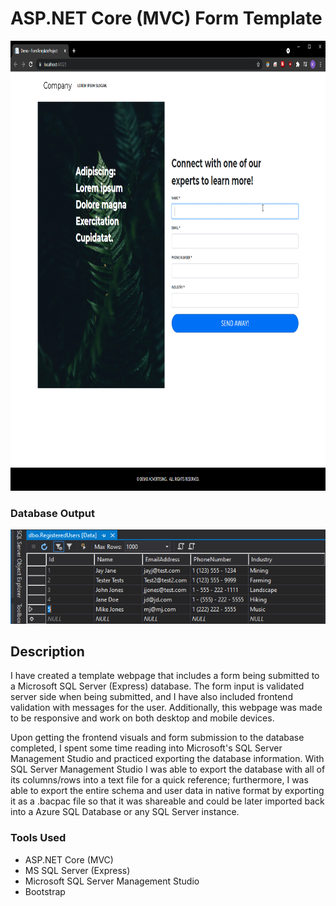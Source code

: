 # ASP.NET Core (MVC) Form Template
<img src="https://github.com/Kfollen93/ASP.NET-Core-Form/blob/master/ReadmeImgs/FormSubmission.gif" width="900" height="720"/>

### Database Output
<img src="https://github.com/Kfollen93/ASP.NET-Core-Form/blob/master/ReadmeImgs/Database.png" alt="Database Image">

## Description
I have created a template webpage that includes a form being submitted to a Microsoft SQL Server (Express) database. The form input is validated server side when being submitted, and I have also included frontend validation with messages for the user. Additionally, this webpage was made to be responsive and work on both desktop and mobile devices. <br>

Upon getting the frontend visuals and form submission to the database completed, I spent some time reading into Microsoft's SQL Server Management Studio and practiced exporting the database information. With SQL Server Management Studio I was able to export the database with all of its columns/rows into a text file for a quick reference; furthermore, I was able to export the entire schema and user data in native format by exporting it as a .bacpac file so that it was shareable and could be later imported back into a Azure SQL Database or any SQL Server instance.


### Tools Used
<ul>
  <li>ASP.NET Core (MVC)</li>
  <li>MS SQL Server (Express)</li>
  <li>Microsoft SQL Server Management Studio</li>
  <li>Bootstrap</li>
</ul>  
